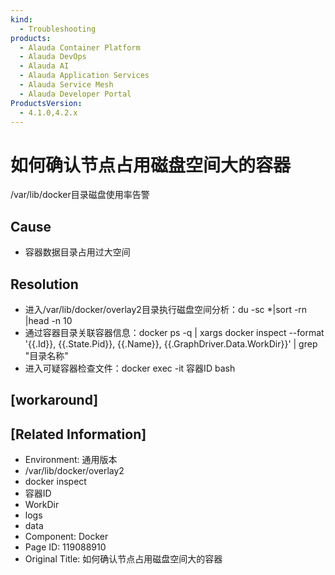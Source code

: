 ```yaml
---
kind:
  - Troubleshooting
products:
  - Alauda Container Platform
  - Alauda DevOps
  - Alauda AI
  - Alauda Application Services
  - Alauda Service Mesh
  - Alauda Developer Portal
ProductsVersion:
  - 4.1.0,4.2.x
---
```

<!-- A type of document that involves encountering a fault, diagnosing it, performing root cause analysis, and providing solutions. -->

# 如何确认节点占用磁盘空间大的容器

/var/lib/docker目录磁盘使用率告警

## Cause
- 容器数据目录占用过大空间

## Resolution
- 进入/var/lib/docker/overlay2目录执行磁盘空间分析：du -sc *|sort -rn |head -n 10
- 通过容器目录关联容器信息：docker ps -q | xargs docker inspect --format '{{.Id}}, {{.State.Pid}}, {{.Name}}, {{.GraphDriver.Data.WorkDir}}' | grep "目录名称"
- 进入可疑容器检查文件：docker exec -it 容器ID bash

## [workaround]

## [Related Information]
- Environment: 通用版本
- /var/lib/docker/overlay2
- docker inspect
- 容器ID
- WorkDir
- logs
- data
- Component: Docker
- Page ID: 119088910
- Original Title: 如何确认节点占用磁盘空间大的容器
